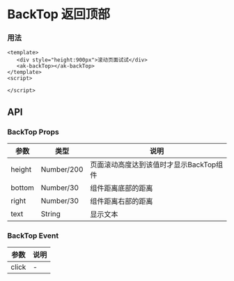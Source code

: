 <!-- Created by 337547038 on 2019/8/6 0006. -->

# BackTop 返回顶部

### 用法

```vue demo
<template>
   <div style="height:900px">滚动页面试试</div>
   <ak-backTop></ak-backTop>
</template>
<script>

</script>
```

## API

### BackTop Props

| 参数      | 类型          | 说明   |
|----------|--------------|--------|
|height    | Number/200     |页面滚动高度达到该值时才显示BackTop组件|
|bottom    | Number/30      |组件距离底部的距离|
|right     | Number/30      |组件距离右部的距离|
|text      | String         |显示文本|

### BackTop Event

| 参数 | 说明 |
|------|------|
|click       |-|
